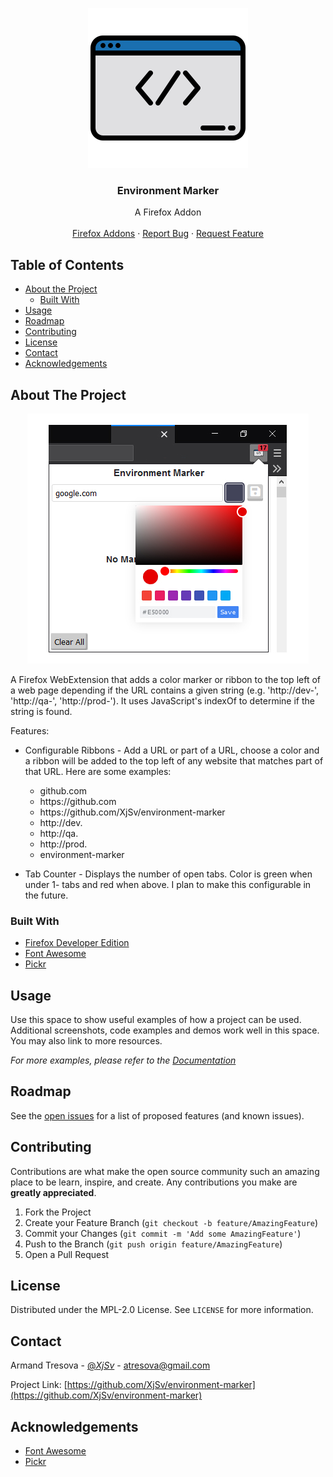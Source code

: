 <!-- PROJECT LOGO -->
<p align="center">
  <a href="https://github.com/XjSv/environment-marker">
    <img src="images/icons/environment-marker-256.png" alt="Logo" width="256" height="256">
  </a>

  <h3 align="center">Environment Marker</h3>

  <p align="center">
    A Firefox Addon
    <br />
    <br />
    <a href="https://addons.mozilla.org/en-US/firefox/addon/environment-marker/">Firefox Addons</a>
    ·
    <a href="https://github.com/XjSv/environment-marker/issues">Report Bug</a>
    ·
    <a href="https://github.com/XjSv/environment-marker/issues">Request Feature</a>
  </p>
</p>



<!-- TABLE OF CONTENTS -->
## Table of Contents

* [About the Project](#about-the-project)
  * [Built With](#built-with)
* [Usage](#usage)
* [Roadmap](#roadmap)
* [Contributing](#contributing)
* [License](#license)
* [Contact](#contact)
* [Acknowledgements](#acknowledgements)



<!-- ABOUT THE PROJECT -->
## About The Project

<p align="center">
  <img width="450" height="400" src="screenshots/Environment-Marker.jpg">
</p>

A Firefox WebExtension that adds a color marker or ribbon to the top left of a web page depending if the URL contains a given string (e.g. 'http://dev-', 'http://qa-',  'http://prod-'). It uses JavaScript's indexOf to determine if the string is found.

Features:
* Configurable Ribbons - Add a URL or part of a URL, choose a color and a ribbon will be added to the top left of any website that matches part of that URL. Here are some examples:

  - github.com
  - https&#58;//github.com
  - https&#58;//github.com/XjSv/environment-marker
  - http&#58;//dev.
  - http&#58;//qa.
  - http&#58;//prod.
  - environment-marker
  
* Tab Counter - Displays the number of open tabs. Color is green when under 1- tabs and red when above. I plan to make this configurable in the future.

### Built With
* [Firefox Developer Edition](https://www.mozilla.org/en-US/firefox/developer/)
* [Font Awesome](https://fontawesome.com/)
* [Pickr](https://simonwep.github.io/pickr/)


<!-- USAGE EXAMPLES -->
## Usage

Use this space to show useful examples of how a project can be used. Additional screenshots, code examples and demos work well in this space. You may also link to more resources.

_For more examples, please refer to the [Documentation](https://example.com)_



<!-- ROADMAP -->
## Roadmap

See the [open issues](https://github.com/XjSv/environment-marker/issues) for a list of proposed features (and known issues).



<!-- CONTRIBUTING -->
## Contributing

Contributions are what make the open source community such an amazing place to be learn, inspire, and create. Any contributions you make are **greatly appreciated**.

1. Fork the Project
2. Create your Feature Branch (`git checkout -b feature/AmazingFeature`)
3. Commit your Changes (`git commit -m 'Add some AmazingFeature'`)
4. Push to the Branch (`git push origin feature/AmazingFeature`)
5. Open a Pull Request



<!-- LICENSE -->
## License

Distributed under the MPL-2.0 License. See `LICENSE` for more information.



<!-- CONTACT -->
## Contact

Armand Tresova - [@_XjSv_](https://twitter.com/_XjSv_) - atresova@gmail.com

Project Link: [https://github.com/XjSv/environment-marker](https://github.com/XjSv/environment-marker)



<!-- ACKNOWLEDGEMENTS -->
## Acknowledgements
* [Font Awesome](https://fontawesome.com/)
* [Pickr](https://simonwep.github.io/pickr/)
